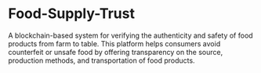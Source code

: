 # Food-Supply-Trust
A blockchain-based system for verifying the authenticity and safety of food products from farm to table. This platform helps consumers avoid counterfeit or unsafe food by offering transparency on the source, production methods, and transportation of food products.
